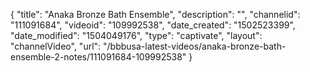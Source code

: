 {
    "title": "Anaka Bronze Bath Ensemble",
    "description": "",
    "channelid": "111091684",
    "videoid": "109992538",
    "date_created": "1502523399",
    "date_modified": "1504049176",
    "type": "captivate",
    "layout": "channelVideo",
    "url": "\/bbbusa-latest-videos\/anaka-bronze-bath-ensemble-2-notes\/111091684-109992538"
}
